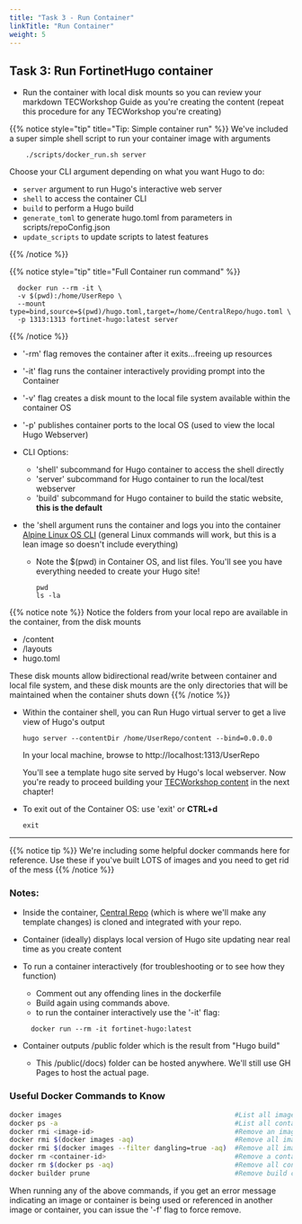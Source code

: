 ```yaml
---
title: "Task 3 - Run Container"
linkTitle: "Run Container"
weight: 5
---
```


## Task 3: Run FortinetHugo container 

- Run the container with local disk mounts so you can review your markdown TECWorkshop Guide as you're creating the content (repeat this procedure for any TECWorkshop you're creating)

{{% notice style="tip" title="Tip: Simple container run" %}} 
We've included a super simple shell script to run your container image with arguments 
```shell
    ./scripts/docker_run.sh server
```
Choose your CLI argument depending on what you want Hugo to do:
- `server` argument to run Hugo's interactive web server
- `shell` to access the container CLI
- `build` to perform a Hugo build 
- `generate_toml` to generate hugo.toml from parameters in scripts/repoConfig.json
- `update_scripts` to update scripts to latest features 

{{% /notice %}}

  {{% notice style="tip" title="Full Container run command" %}}

```shell
  docker run --rm -it \
  -v $(pwd):/home/UserRepo \
  --mount type=bind,source=$(pwd)/hugo.toml,target=/home/CentralRepo/hugo.toml \
  -p 1313:1313 fortinet-hugo:latest server
```
  {{% /notice %}}

   - '-rm' flag removes the container after it exits...freeing up resources
   - '-it' flag runs the container interactively providing prompt into the Container
   - '-v' flag creates a disk mount to the local file system available within the container OS
   - '-p' publishes container ports to the local OS (used to view the local Hugo Webserver)
   - CLI Options:
     - 'shell' subcommand for Hugo container to access the shell directly
     - 'server' subcommand for Hugo container to run the local/test webserver
     - 'build' subcommand for Hugo container to build the static website, **this is the default**  
  
- the 'shell argument runs the container and logs you into the container [Alpine Linux OS CLI](https://github.com/klakegg/docker-hugo/tree/master) (general Linux commands will work, but this is a lean image so doesn't include everything)
  - Note the $(pwd) in Container OS, and list files.  You'll see you have everything needed to create your Hugo site! 
  
    ```shell
    pwd
    ls -la 
    ```
{{% notice note %}} Notice the folders from your local repo are available in the container, from the disk mounts
- /content
- /layouts
- hugo.toml

These disk mounts allow bidirectional read/write between container and local file system, and these disk mounts are the only directories that will be maintained when the container shuts down
{{% /notice %}}

- Within the container shell, you can Run Hugo virtual server to get a live view of Hugo's output 

  ```
  hugo server --contentDir /home/UserRepo/content --bind=0.0.0.0
  ```
  In your local machine, browse to http://localhost:1313/UserRepo

  You'll see a template hugo site served by Hugo's local webserver.  Now you're ready to proceed building your [TECWorkshop content](../02hugo.html) in the next chapter!

- To exit out of the Container OS: use 'exit' or **CTRL+d**

  ```shell
  exit
  ```

---

{{% notice tip %}} We're including some helpful docker commands here for reference.  Use these if you've built LOTS of images and you need to get rid of the mess
{{% /notice  %}}



### Notes:
- Inside the container, [Central Repo](https://github.com/FortinetCloudCSE/CentralRepo) (which is where we'll make any template changes) is cloned and integrated with your repo.
- Container (ideally) displays local version of Hugo site updating near real time as you create content
- To run a container interactively (for troubleshooting or to see how they function)
  - Comment out any offending lines in the dockerfile
  - Build again using commands above.
  - to run the container interactively use the '-it' flag:

  ```shell
    docker run --rm -it fortinet-hugo:latest
  ```

- Container outputs /public folder which is the result from "Hugo build"
  - This /public(/docs) folder can be hosted anywhere.  We'll still use GH Pages to host the actual page.

### Useful Docker Commands to Know
```bash
docker images                                           #List all images
docker ps -a                                            #List all containers, both running and stopped
docker rmi <image-id>                                   #Remove an image
docker rmi $(docker images -aq)                         #Remove all images
docker rmi $(docker images --filter dangling=true -aq)  #Remove all images with tag <none>
docker rm <container-id>                                #Remove a container
docker rm $(docker ps -aq)                              #Remove all containers
docker builder prune                                    #Remove build cache
```
When running any of the above commands, if you get an error message indicating an image or container is being used or referenced in another image or container, you can issue the '-f' flag to force remove.

